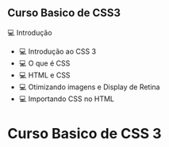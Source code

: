 ## Curso Basico de CSS3 
:computer: Introdução
- :computer: Introdução ao CSS 3
- :computer: O que é CSS
- :computer: HTML e CSS
- :computer: Otimizando imagens e Display de Retina
- :computer: Importando CSS no HTML

# Curso Basico de CSS 3